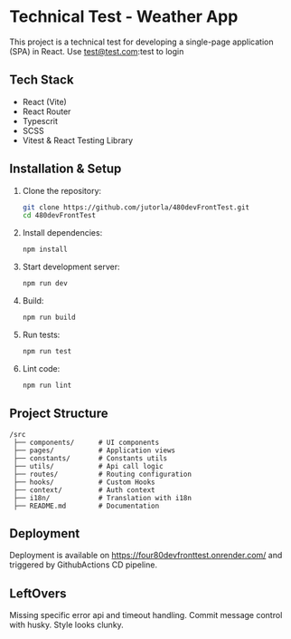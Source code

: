 # **Technical Test - Weather App**  

This project is a technical test for developing a single-page application (SPA) in React. Use test@test.com:test to login 

## **Tech Stack**  
- React (Vite)  
- React Router  
- Typescrit 
- SCSS  
- Vitest & React Testing Library

## **Installation & Setup**  
1. Clone the repository:  
   ```sh
   git clone https://github.com/jutorla/480devFrontTest.git
   cd 480devFrontTest
   ```  
2. Install dependencies:  
   ```sh
   npm install
   ```  
3. Start development server:  
   ```sh
   npm run dev
   ```  
4. Build:  
   ```sh
   npm run build
   ```  
5. Run tests:  
   ```sh
   npm run test
   ```  
6. Lint code:  
   ```sh
   npm run lint
   ```  
## **Project Structure**  
```
/src  
 ├── components/      # UI components  
 ├── pages/           # Application views
 ├── constants/       # Constants utils
 ├── utils/           # Api call logic 
 ├── routes/          # Routing configuration  
 ├── hooks/           # Custom Hooks 
 ├── context/         # Auth context   
 ├── i18n/            # Translation with i18n  
 ├── README.md        # Documentation  
```
## **Deployment**  
Deployment is available on https://four80devfronttest.onrender.com/ and
triggered by GithubActions CD pipeline.

## **LeftOvers**  
Missing specific error api and timeout handling.
Commit message control with husky.
Style looks clunky.